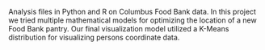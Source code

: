 Analysis files in Python and R on Columbus Food Bank data. In this project we tried multiple mathematical models for optimizing the location of a new Food Bank pantry. Our final visualization model utilized a K-Means distribution for visualizing persons coordinate data.
